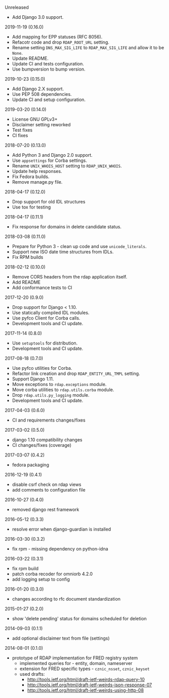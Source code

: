 Unreleased

 * Add Django 3.0 support.

2019-11-19 (0.16.0)

 * Add mapping for EPP statuses (RFC 8056).
 * Refacotr code and drop ``RDAP_ROOT_URL`` setting.
 * Rename setting ``DNS_MAX_SIG_LIFE`` to ``RDAP_MAX_SIG_LIFE`` and allow it to be ``None``.
 * Update README.
 * Update CI and tests configuration.
 * Use bumpversion to bump version.

2019-10-23 (0.15.0)

 * Add Django 2.X support.
 * Use PEP 508 dependencies.
 * Update CI and setup configuration.

2019-03-20 (0.14.0)

 * License GNU GPLv3+
 * Disclaimer setting reworked
 * Test fixes
 * CI fixes

2018-07-20 (0.13.0)

 * Add Python 3 and Django 2.0 support.
 * Use ``appsettings`` for Corba settings.
 * Rename ``UNIX_WHOIS_HOST`` setting to ``RDAP_UNIX_WHOIS``.
 * Update help responses.
 * Fix Fedora builds.
 * Remove manage.py file.

2018-04-17 (0.12.0)

 * Drop support for old IDL structures
 * Use tox for testing

2018-04-17 (0.11.1)

 * Fix response for domains in delete candidate status.

2018-03-08 (0.11.0)

 * Prepare for Python 3 - clean up code and use ``unicode_literals``.
 * Support new ISO date time structures from IDLs.
 * Fix RPM builds

2018-02-12 (0.10.0)

 * Remove CORS headers from the rdap application itself.
 * Add README
 * Add conformance tests to CI

2017-12-20 (0.9.0)

 * Drop support for Django < 1.10.
 * Use statically compiled IDL modules.
 * Use pyfco Client for Corba calls.
 * Development tools and CI update.

2017-11-14 (0.8.0)

 * Use ``setuptools`` for distribution.
 * Development tools and CI update.

2017-08-18 (0.7.0)

 * Use pyfco utilities for Corba.
 * Refactor link creation and drop ``RDAP_ENTITY_URL_TMPL`` setting.
 * Support Django 1.11.
 * Move exceptions to ``rdap.exceptions`` module.
 * Move corba utilities to ``rdap.utils.corba`` module.
 * Drop ``rdap.utils.py_logging`` module.
 * Development tools and CI update.

2017-04-03 (0.6.0)

 * CI and requirements changes/fixes

2017-03-02 (0.5.0)

  * django 1.10 compatibility changes
  * CI changes/fixes (coverage)

2017-03-07 (0.4.2)

  * fedora packaging

2016-12-19 (0.4.1)

  * disable csrf check on rdap views
  * add comments to configuration file

2016-10-27 (0.4.0)

  * removed django rest framework

2016-05-12 (0.3.3)

  * resolve error when django-guardian is installed

2016-03-30 (0.3.2)

  * fix rpm - missing dependency on python-idna

2016-03-22 (0.3.1)

  * fix rpm build
  * patch corba recoder for omniorb 4.2.0
  * add logging setup to config

2016-01-20 (0.3.0)

  * changes according to rfc document standardization

2015-01-27 (0.2.0)

  * show 'delete pending' status for domains scheduled for deletion

2014-09-03 (0.1.1)

  * add optional disclaimer text from file (settings)

2014-08-01 (0.1.0)

  * prototype of RDAP implementation for FRED registry system
    - implemented queries for - entity, domain, nameserver
    - extension for FRED specific types - ``cznic_nsset``, ``cznic_keyset``
    - used drafts:
      - http://tools.ietf.org/html/draft-ietf-weirds-rdap-query-10
      - http://tools.ietf.org/html/draft-ietf-weirds-json-response-07
      - http://tools.ietf.org/html/draft-ietf-weirds-using-http-08
